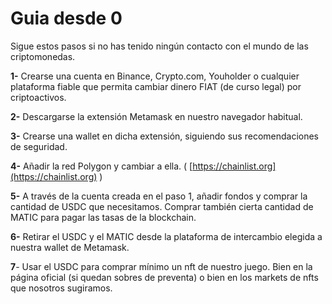 # Guia desde 0

Sigue estos pasos si no has tenido ningún contacto con el mundo de las criptomonedas.

**1-** Crearse una cuenta en Binance, Crypto.com, Youholder o cualquier plataforma fiable que permita cambiar dinero FIAT (de curso legal) por criptoactivos.

**2-** Descargarse la extensión Metamask en nuestro navegador habitual.

**3-** Crearse una wallet en dicha extensión, siguiendo sus recomendaciones de seguridad.

**4-** Añadir la red Polygon y cambiar a ella. ( [https://chainlist.org](https://chainlist.org) )

**5-** A través de la cuenta creada en el paso 1, añadir fondos y comprar la cantidad de USDC que necesitamos. Comprar también cierta cantidad de MATIC para pagar las tasas de la blockchain.

**6-** Retirar el USDC y el MATIC desde la plataforma de intercambio elegida a nuestra wallet de Metamask.&#x20;

**7**- Usar el USDC para comprar mínimo un nft de nuestro juego. Bien en la página oficial (si quedan sobres de preventa) o bien en los markets de nfts que nosotros sugiramos.
